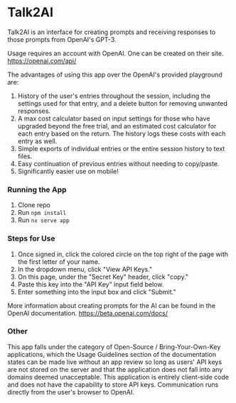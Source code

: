 # Talk2AI

Talk2AI is an interface for creating prompts and receiving responses to those prompts from OpenAI's GPT-3.

Usage requires an account with OpenAI. One can be created on their site. https://openai.com/api/

The advantages of using this app over the OpenAI's provided playground are:

1. History of the user's entries throughout the session, including the settings used for that entry, and a delete button for removing unwanted responses.
2. A max cost calculator based on input settings for those who have upgraded beyond the free trial, and an estimated cost calculator for each entry based on the return. The history logs these costs with each entry as well.
3. Simple exports of individual entries or the entire session history to text files.
4. Easy continuation of previous entries without needing to copy/paste.
5. Significantly easier use on mobile!

### Running the App

1. Clone repo
2. Run <code>npm install</code>
3. Run <code>nx serve app</code>

### Steps for Use

1. Once signed in, click the colored circle on the top right of the page with the first letter of your name.
2. In the dropdown menu, click "View API Keys."
3. On this page, under the "Secret Key" header, click "copy."
4. Paste this key into the "API Key" input field below.
5. Enter something into the input box and click "Submit."

More information about creating prompts for the AI can be found in the OpenAI documentation. https://beta.openai.com/docs/

### Other

This app falls under the category of Open-Source / Bring-Your-Own-Key applications, which the Usage Guidelines section of the documentation states can be made live without an app review so long as users' API keys are not stored on the server and that the application does not fall into any domains deemed unacceptable. This application is entirely client-side code and does not have the capability to store API keys. Communication runs directly from the user's browser to OpenAI.
